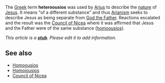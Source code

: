 The [Greek](Greek "Greek") term **heteroousios** was used by
[Arius](Arius "Arius") to describe the [nature](Nature "Nature") of
[Jesus](Jesus "Jesus"). It means "of a different substance" and
thus [Arianism](Arianism "Arianism") seeks to describe Jesus as
being separate from
[God the Father](God_the_Father "God the Father"). Reactions
escalated and the result was the
[Council of Nicea](Council_of_Nicea "Council of Nicea") where it
was affirmed that Jesus and the Father were of the same substance
([homoousios](Homoousios "Homoousios")).

*This article is a **[stub](http://www.theopedia.com/Category:Theopedia_stubs "Category:Theopedia stubs")**. Please edit it to add information.*
## See also

-   [Homoousios](Homoousios "Homoousios")
-   [Homoiousios](Homoiousios "Homoiousios")
-   [Council of Nicea](Council_of_Nicea "Council of Nicea")



